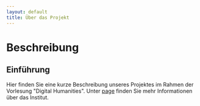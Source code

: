 ```yaml
---
layout: default
title: Über das Projekt
---
```


# Beschreibung

## Einführung

Hier finden Sie eine kurze Beschreibung unseres Projektes im Rahmen der Vorlesung "Digital Humanities". Unter [page](http://dh.unibe.ch) finden Sie mehr Informationen über das Institut.


